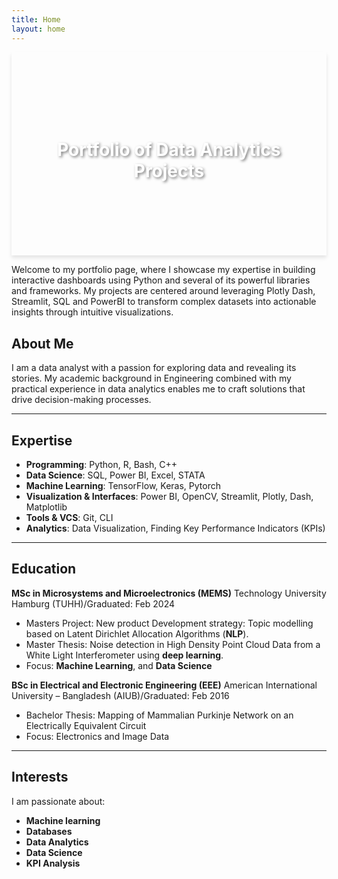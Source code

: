 ```yaml
---
title: Home
layout: home
---
```




<div style="background: url('https://th.bing.com/th/id/OIG2.S2sv_QRxWJH0Xqwzx8WN?pid=ImgGn') no-repeat center center; background-size: cover; box-shadow: 0 4px 6px rgba(0,0,0,0.1); text-align: center; padding: 100px 20px;">
    <h1 style="color: white; text-shadow: 2px 2px 4px rgba(0,0,0,0.5);"> Portfolio of Data Analytics Projects</h1>
</div>


Welcome to my portfolio page, where I showcase my expertise in building interactive dashboards using Python and several of its powerful libraries and frameworks. My projects are centered around leveraging Plotly Dash, Streamlit, SQL and PowerBI to transform complex datasets into actionable insights through intuitive visualizations.

## About Me

I am a data analyst with a passion for exploring data and revealing its stories. My academic background in Engineering combined with my practical experience in data analytics enables me to craft solutions that drive decision-making processes.

---
## Expertise

- **Programming**: Python, R, Bash, C++
- **Data Science**: SQL, Power BI, Excel, STATA
- **Machine Learning**: TensorFlow, Keras, Pytorch
- **Visualization & Interfaces**: Power BI, OpenCV, Streamlit, Plotly, Dash, Matplotlib
- **Tools & VCS**: Git, CLI
- **Analytics**: Data Visualization, Finding Key Performance Indicators (KPIs)

---
## Education

**MSc in Microsystems and Microelectronics (MEMS)**
Technology University Hamburg (TUHH)/Graduated: Feb 2024
- Masters Project: New product Development strategy: Topic modelling based 
on Latent Dirichlet Allocation Algorithms (**NLP**).
- Master Thesis: Noise detection in High Density Point Cloud Data from a White Light Interferometer using **deep learning**. 
- Focus: **Machine Learning**, and **Data Science** 

**BSc in Electrical and Electronic Engineering (EEE)**
American International University – Bangladesh (AIUB)/Graduated: Feb 2016
- Bachelor Thesis: Mapping of Mammalian Purkinje Network on an Electrically Equivalent Circuit
- Focus: Electronics and Image Data 

---
## Interests

I am passionate about:
- **Machine learning**
- **Databases**
- **Data Analytics**
- **Data Science**
- **KPI Analysis**
